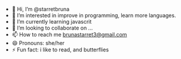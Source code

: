 - 👋 Hi, I’m @starretbruna
- 👀 I’m interested in improve in programming, learn more languages.
- 🌱 I’m currently learning javascrit
- 💞️ I’m looking to collaborate on ...
- 📫 How to reach me brunastarret3@gmail.com
- 😄 Pronouns: she/her
- ⚡ Fun fact: i like to read, and butterflies

<!---
starretbruna/starretbruna is a ✨ special ✨ repository because its `README.md` (this file) appears on your GitHub profile.
You can click the Preview link to take a look at your changes.
--->

